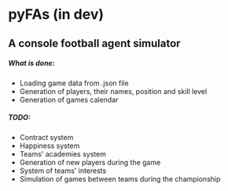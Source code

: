 # pyFAs (in dev)
## A console football agent simulator
##### What is done:
* Loading game data from .json file
* Generation of players, their names, position and skill level
* Generation of games calendar

##### TODO:
* Contract system
* Happiness system
* Teams' academies system
* Generation of new players during the game
* System of teams' interests
* Simulation of games between teams during the championship